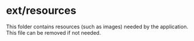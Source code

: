 # ext/resources

This folder contains resources (such as images) needed by the application. This file can
be removed if not needed.
